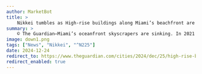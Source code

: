 ```yaml
---
author: MarketBot
title: >
    Nikkei tumbles as High-rise buildings along Miami’s beachfront are sinking, study finds
summary: >
    © The Guardian—Miami’s oceanfront skyscrapers are sinking. In 2021 the devastating collapse of the Champlain Towers South condominium in Miami’s Surfside resulted in the loss of 98 lives, and prompted closer inspection of the city’s high-rise shoreline. Now a study has identified unexpected levels of subsidence among many of Miami’s high-rise buildings, including prominent luxury properties such as the Porsche Design Tower, Trump Tower III and Trump International Beach Resort.
image: down1.png
tags: ["News", "Nikkei", "^N225"]
date: 2024-12-24
redirect_to: https://www.theguardian.com/cities/2024/dec/25/high-rise-buildings-miami-beachfront-sinking-study-finds
redirect_enabled: true
---
```

